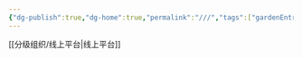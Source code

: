 ```yaml
---
{"dg-publish":true,"dg-home":true,"permalink":"///","tags":["gardenEntry"],"dgPassFrontmatter":true}
---
```


[[分级组织/线上平台\|线上平台]]
